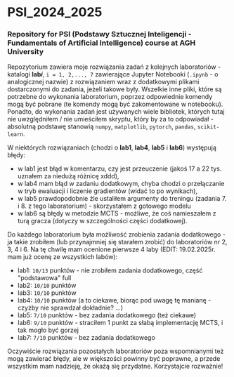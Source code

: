 # PSI_2024_2025
### Repository for PSI (Podstawy Sztucznej Inteligencji - Fundamentals of Artificial Intelligence) course at AGH University

Repozytorium zawiera moje rozwiązania zadań z kolejnych laboratoriów - katalogi **lab*i***, `i = 1, 2,..., 7` zawierające Jupyter Notebooki (`.ipynb` - o analogicznej nazwie) z rozwiązaniem wraz z dodatkowymi plikami dostarczonymi do zadania, jeżeli takowe były.
Wszelkie inne pliki, które są potrzebne do wykonania laboratorium, poprzez odpowiednie komendy mogą być pobrane (te komendy mogą być zakomentowane w notebooku).
Ponadto, do wykonania zadań jest używanych wiele bibliotek, których tutaj nie uwzględniłem / nie umieściłem skryptu, który by za to odpowiadał - absolutną podstawę stanowią `numpy`, `matplotlib`, `pytorch`, `pandas`, `scikit-learn`.

W niektórych rozwiązaniach (chodzi o **lab1**, **lab4**, **lab5** i **lab6**) występują błędy:
- w lab1 jest błąd w komentarzu, czy jest przeuczenie (jakoś 17 a 22 tys. uznałem za niedużą różnicę xddd),
- w lab4 mam błąd w zadaniu dodatkowym, chyba chodzi o przełączanie w tryb ewaluacji i liczenie gradientów (widać to po wynikach),
- w lab5 prawdopodobnie źle ustaliłem argumenty do treningu (zadania 7. i 8. z tego laboratorium) - skorzystałem z gotowego modelu
- w lab6 są błędy w metodzie MCTS - możliwe, że coś namieszałem z turą gracza (dotyczy w szczególności części dodatkowej).

Do każdego laboratorium była możliwość zrobienia zadania dodatkowego - ja takie zrobiłem (lub przynajmniej się starałem zrobić) do laboratoriów nr 2, 3, 4 i 6.
Na tę chwilę mam ocenione pierwsze 4 laby (EDIT: 19.02.2025r. mam już ocenę ze wszystkich labów):
- lab1: `10/13` punktów - nie zrobiłem zadania dodatkowego, część "podstawowa" full
- lab2: `10/10` punktów
- lab3: `10/10` punktów
- lab4: `10/10` punktów (a to ciekawe, biorąc pod uwagę tę manianę - czyżby nie sprawdzał dokładnie? ...)
- lab5: `7/10` punktów - bez zadania dodatkowego (też ciekawe)
- lab6: `9/10` punktów - straciłem 1 punkt za słabą implementację MCTS, i tak mogło być gorzej
- lab7: `7/10` punktów - bez zadania dodatkowego

Oczywiście rozwiązania pozostałych laboratoriów poza wspomnianymi też mogą zawierać błędy, ale w większości powinny być poprawne, a przede wszystkim mam nadzieję, że okażą się przydatne. Korzystajcie rozważnie!
